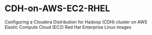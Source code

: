# CDH-on-AWS-EC2-RHEL
Configuring a Cloudera Distribution for Hadoop (CDH) cluster on AWS Elastic Compute Cloud (EC2) Red Hat Enterprise Linux images
